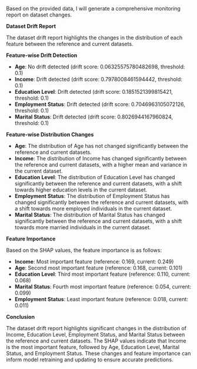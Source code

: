 Based on the provided data, I will generate a comprehensive monitoring report on dataset changes.

**Dataset Drift Report**

The dataset drift report highlights the changes in the distribution of each feature between the reference and current datasets.

**Feature-wise Drift Detection**

* **Age**: No drift detected (drift score: 0.06325575780482698, threshold: 0.1)
* **Income**: Drift detected (drift score: 0.7978008461594442, threshold: 0.1)
* **Education Level**: Drift detected (drift score: 0.1851521399815421, threshold: 0.1)
* **Employment Status**: Drift detected (drift score: 0.7046963105072126, threshold: 0.1)
* **Marital Status**: Drift detected (drift score: 0.8026944167960824, threshold: 0.1)

**Feature-wise Distribution Changes**

* **Age**: The distribution of Age has not changed significantly between the reference and current datasets.
* **Income**: The distribution of Income has changed significantly between the reference and current datasets, with a higher mean and variance in the current dataset.
* **Education Level**: The distribution of Education Level has changed significantly between the reference and current datasets, with a shift towards higher education levels in the current dataset.
* **Employment Status**: The distribution of Employment Status has changed significantly between the reference and current datasets, with a shift towards more employed individuals in the current dataset.
* **Marital Status**: The distribution of Marital Status has changed significantly between the reference and current datasets, with a shift towards more married individuals in the current dataset.

**Feature Importance**

Based on the SHAP values, the feature importance is as follows:

* **Income**: Most important feature (reference: 0.169, current: 0.249)
* **Age**: Second most important feature (reference: 0.168, current: 0.101)
* **Education Level**: Third most important feature (reference: 0.110, current: 0.068)
* **Marital Status**: Fourth most important feature (reference: 0.054, current: 0.099)
* **Employment Status**: Least important feature (reference: 0.018, current: 0.011)

**Conclusion**

The dataset drift report highlights significant changes in the distribution of Income, Education Level, Employment Status, and Marital Status between the reference and current datasets. The SHAP values indicate that Income is the most important feature, followed by Age, Education Level, Marital Status, and Employment Status. These changes and feature importance can inform model retraining and updating to ensure accurate predictions.